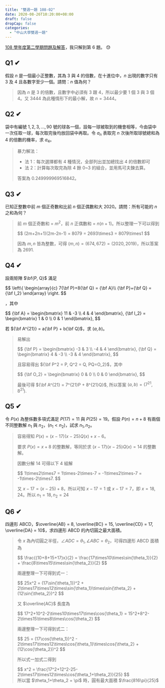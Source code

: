 ```yaml
---
title: "雙週一題 108-02"
date: 2020-08-26T10:20:00+08:00
draft: false
dropCap: false
categories:
  - "中山大學雙週一題"
---
```


[108 學年度第二學期問題及解答](http://www.math.nsysu.edu.tw/~problem/2020s/1082Q&A.htm)，我只解到第 6 題。 😓

<!--more-->

## Q1 ✔

假設 <span>$n$</span> 是一個最小正整數，其為 3 與 4 的倍數，在十進位中，<span>$n$</span> 出現的數字只有 3 及 4 且各數字至少一個。請問：<span>$n$</span> 值為何？

> 因為 <span>$n$</span> 是 3 的倍數，且數字中必須有 3 跟 4，所以最少要 1 個 3 與 3 個 4。又 3444 為此種情形下的最小解，故 <span>$n = 3444$</span>。

## Q2 ✔

袋中有編號 <span>$1, 2, 3, \dots, 90$</span> 號的球各一個，設每一球被取到的機會相等，今由袋中一次任取一球，每次取完後均放回袋中再取。令 <span>$a_n$</span> 表取完 <span>$n$</span> 次後所取球號總和為 4 的倍數的機率，求 <span>$a_4$</span>。

> 暴力解法：
>
> - 法 1：每次選擇都有 4 種情況，全部列出並加總找出 4 的倍數即可
> - 法 2：計算每次取完為除 4 餘 0~3 的組合，並用馬可夫鍊去算。
>
> 答案為 0.249999969516842。

## Q3 ✔

已知正整數中前 <span>$m$</span> 個正奇數和比前 <span>$n$</span> 個正偶數和大 2020。請問：所有可能的 <span>$n$</span> 之和為何？

> 前 <span>$m$</span> 個正奇數和 = <span>$m^2$</span>，前 <span>$n$</span> 正偶數和 = <span>$n(n+1)$</span>。所以整理一下可以得到
>
> <div>
> $$
> (2m+2n+1)(2m-2n-1) = 8079 = 2693\times3 = 8079\times1
> $$
> </div>
>
> 因為 <span>$m,n$</span> 皆為整數，可得 <span>$(m,n) = (674,672) = (2020,2019)$</span>，所以答案為 <span>$2691.$</span>

## Q4 ✔

設兩矩陣 <span>$\bf{P, Q}$</span> 滿足

<div>
$$
\left\{
  \begin{array}{c}
    7{\bf P}+8{\bf Q} = {\bf A}\\ 
    {\bf P}+{\bf Q} = {\bf I_2}
  \end{array}
\right.
$$
</div>

，其中

<div>
$$
{\bf A} = \begin{bmatrix}
  11 & -3 \\
  4 & 4 
\end{bmatrix},
{\bf I_2} = \begin{bmatrix}
  1 & 0 \\
  0 & 1 
\end{bmatrix},
$$
</div>

若 <span>${\bf A^{21}} = a{\bf P} + b{\bf Q}$</span>，求 <span>$(a, b)$</span>。

> 易解出
>
> <div>
> $$
> {\bf P} = \begin{bmatrix}
>   -3 & 3 \\
>   -4 & 4 
> \end{bmatrix},
> {\bf Q} = \begin{bmatrix}
>   4 & -3 \\
>   -3 & 4 
> \end{bmatrix},
> $$
> </div>
>
> 且容易得出 <span>${\bf P^2 = P, Q^2 = Q, PQ=O_2}$</span>，其中
>
> <div>
> $$
> {\bf O_2} = \begin{bmatrix}
>   0 & 0 \\
>   0 & 0 
> \end{bmatrix},
> $$
> </div>
>
> 最後可得 <span>${\bf A^{21} = 7^{21}P + 8^{21}Q}$</span>, 所以答案 <span>$(a,b)=(7^{21}, 8^{21}).$</span>

## Q5 ✔

令 <span>$P(x)$</span> 為整係數多項式滿足 <span>$P(17)=11$</span> 與 <span>$P(25)=19$</span>。假設 <span>$P(n)=n+8$</span> 有兩個不同整數解 <span>$n_1$</span> 與 <span>$n_2$</span>，<span>$(n_1 < n_2)$</span>，試求 <span>$n_1, n_2$</span>。

> 容易得知 <span>$P(x)=(x-17)(x-25)Q(x)+x-6$</span>。
>
> 要求 <span>$P(x)=x+8$</span> 的整數解，等同於求 <span>$(x-17)(x-25)Q(x)=14$</span> 的整數解。
>
> 因數分解 <span>$14$</span> 可得以下 4 組解
>
> <div>
> $$
> 1\times2\times7 = 1\times-2\times-7 = -1\times2\times-7 = -1\times-2\times7.
> $$
> </div>
>
> 又 <span>$x-17 = (x-25)+8$</span>，所以可知 <span>$x-17=1$</span> 或 <span>$x-17=7$</span>，即 <span>$x=18,24$</span>。所以 <span>$n_1=18, n_2=24$</span>

## Q6 ✔

四邊形 ABCD，<span>$\overline{AB} = 8, \overline{BC} = 15, \overline{CD} = 17, \overline{DA} = 10$</span>，求四邊形 ABCD 的內切圓之最大面積。

> 令 <span>$x$</span> 為內切圓之半徑，<span>$\angle{ADC} = \theta_1, \angle{ABC} = \theta_2$</span>，可得四邊形 ABCD 面積為
>
> <div>
> $$
> \frac{(10+8+15+17)x}{2} = \frac{17\times10\times\sin{\theta_1}}{2} + \frac{8\times15\times\sin{\theta_2}}{2}
> $$
> </div>
>
> 兩邊整理一下可得到式一：
>
> <div>
> $$
> 25x^2 = (17\sin{\theta_1})^2 + 2\times17\times12\times\sin{\theta_1}\times\sin{\theta_2} + (12\sin{\theta_2})^2
> $$
> </div>
>
> 又 <span>$\overline{AC}$</span> 長度為
>
> <div>
> $$
> 17^2+10^2-2\times10\times17\times\cos{\theta_1} = 15^2+8^2-2\times15\times8\times\cos{\theta_2}
> $$
> </div>
>
> 兩邊整理一下可得到式二：
>
> <div>
> $$
> 25 = (17\cos{\theta_1})^2 - 2\times17\times12\times\cos{\theta_1}\times\cos{\theta_2} + (12\cos{\theta_2})^2
> $$
> </div>
>
> 所以式一加式二得到
>
> <div>
> $$
> x^2 = \frac{17^2+12^2-25-2\times17\times12\times\cos(\theta_1+\theta_2)}{25}
> $$
> </div>
> 所以當 <span>$\theta_1+\theta_2 = \pi$</span> 時，圓有最大面積 <span>$\frac{816\pi}{25}$</span>
